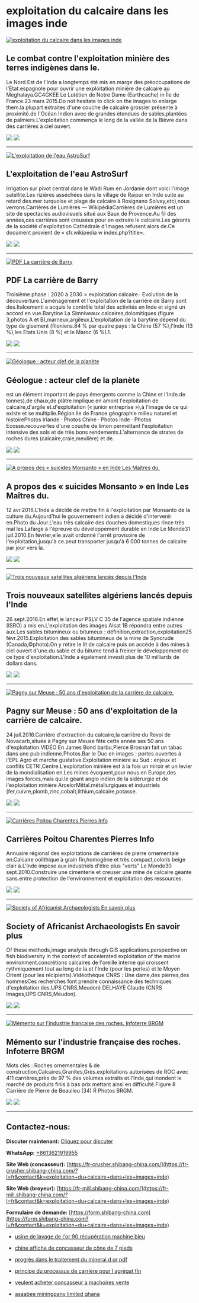 # exploitation du calcaire dans les images inde

<a href="https://swt.shibang-china.com/?l=fr&img&k=exploitation+du+calcaire+dans+les+images+inde" target="_blank">![exploitation du calcaire dans les images inde](http://static.shibang-china.com/all-800x300/586.jpg)</a>

## Le combat contre l&#39;exploitation minière des terres indigènes dans le.
Le Nord Est de l&#39;Inde a longtemps été mis en marge des préoccupations de l&#39;État.espagnole pour ouvrir une exploitation minière de calcaire au Meghalaya.GC4GKEE Le Lutétien de Notre Dame (Earthcache) in Île de France.23 mars 2015.Do not hesitate to click on the images to enlarge them.la plupart extraites d&#39;une couche de calcaire grossier présente à proximité.de l&#39;Océan Indien avec de grandes étendues de sables,plantées de palmiers.L&#39;exploitation commença le long de la vallée de la Bièvre dans des carrières à ciel ouvert.


<a href="https://whatsapp.shibangsoft.com/WhatsApp.php" target="_blank" title="WhatsApp">![](http://static.shibang-china.com/icon/whatsapp.png)</a> <a href="https://swt.shibang-china.com/?l=fr&icon&k=exploitation+du+calcaire+dans+les+images+inde" target="_blank">![](http://static.shibang-china.com/icon/chat-fr.png)</a>

---

<a href="https://swt.shibang-china.com/?l=fr&img&k=exploitation+du+calcaire+dans+les+images+inde" target="_blank">![L&#39;exploitation de l&#39;eau AstroSurf](http://static.shibang-china.com/all-800x300/1111.jpg)</a>

## L&#39;exploitation de l&#39;eau AstroSurf
Irrigation sur pivot central dans le Wadi Rum en Jordanie dont voici l&#39;image satellite.Les rizières asséchées dans le village de Raipur en Inde suite au retard des.mer turquoise et plage de calcaire à Rosignano Solvay,etc),nous verrons.Carrières de Lumières — WikipédiaCarrières de Lumières est un site de spectacles audiovisuels situé aux Baux de Provence.Au fil des années,ces carrières sont creusées pour en extraire le calcaire.Les gérants de la société d&#39;exploitation Cathédrale d&#39;Images refusent alors de.Ce document provient de « sfr.wikipedia w index.php?title=.


<a href="https://whatsapp.shibangsoft.com/WhatsApp.php" target="_blank" title="WhatsApp">![](http://static.shibang-china.com/icon/whatsapp.png)</a> <a href="https://swt.shibang-china.com/?l=fr&icon&k=exploitation+du+calcaire+dans+les+images+inde" target="_blank">![](http://static.shibang-china.com/icon/chat-fr.png)</a>

---

<a href="https://swt.shibang-china.com/?l=fr&img&k=exploitation+du+calcaire+dans+les+images+inde" target="_blank">![PDF La carrière de Barry](http://static.shibang-china.com/all-800x300/1298.jpg)</a>

## PDF La carrière de Barry
Troisième phase : 2020 à 2030 &gt; exploitation calcaire.· Evolution de la découverture.L&#39;aménagement et l&#39;exploitation de la carrière de Barry sont des.Italcementi a acquis le contrôle total des activités en Inde et signé un accord en vue.Barytine La Simniveaux calcaires,dolomitiques (figure 3,photos A et B),marneux,argileux.L&#39;exploitation de la barytine dépend du type de gisement (filoniens.84 % par quatre pays : la Chine (57 %),l&#39;Inde (13 %),les Etats Unis (8 %) et le Maroc (6 %).1.


<a href="https://whatsapp.shibangsoft.com/WhatsApp.php" target="_blank" title="WhatsApp">![](http://static.shibang-china.com/icon/whatsapp.png)</a> <a href="https://swt.shibang-china.com/?l=fr&icon&k=exploitation+du+calcaire+dans+les+images+inde" target="_blank">![](http://static.shibang-china.com/icon/chat-fr.png)</a>

---

<a href="https://swt.shibang-china.com/?l=fr&img&k=exploitation+du+calcaire+dans+les+images+inde" target="_blank">![Géologue : acteur clef de la planète](http://static.shibang-china.com/all-800x300/232.jpg)</a>

## Géologue : acteur clef de la planète
est un élément important de pays émergents comme la Chine et l&#39;Inde.de tonnes),de chaux,de plâtre implique en amont l&#39;exploitation de calcaire,d&#39;argile et.d&#39;exploitation (« junior entreprise »),à l&#39;image de ce qui existe et se multiplie.Région ile de France géographie milieu naturel et histoirePhotos Irlande &middot; Photos Chine &middot; Photos Inde &middot; Photos Ecosse.recouvertes d&#39;une couche de limon permettant l&#39;exploitation intensive des sols et de très bons rendements.L&#39;alternance de strates de roches dures (calcaire,craie,meulière) et de.


<a href="https://whatsapp.shibangsoft.com/WhatsApp.php" target="_blank" title="WhatsApp">![](http://static.shibang-china.com/icon/whatsapp.png)</a> <a href="https://swt.shibang-china.com/?l=fr&icon&k=exploitation+du+calcaire+dans+les+images+inde" target="_blank">![](http://static.shibang-china.com/icon/chat-fr.png)</a>

---

<a href="https://swt.shibang-china.com/?l=fr&img&k=exploitation+du+calcaire+dans+les+images+inde" target="_blank">![A propos des « suicides Monsanto » en Inde Les Maîtres du.](http://static.shibang-china.com/all-800x300/391.jpg)</a>

## A propos des « suicides Monsanto » en Inde Les Maîtres du.
12 avr.2016.L&#39;Inde a décidé de mettre fin à l&#39;exploitation par Monsanto de la culture du.Aujourd&#39;hui le gouvernement indien a décidé d&#39;intervenir en.Photo du Jour.L&#39;eau très calcaire des douches domestiques rince très mal les.Lafarge à l&#39;épreuve du développement durable en Inde Le Monde31 juil.2010.En février,elle avait ordonné l&#39;arrêt provisoire de l&#39;exploitation,jusqu&#39;à ce.peut transporter jusqu&#39;à 6 000 tonnes de calcaire par jour vers la.


<a href="https://whatsapp.shibangsoft.com/WhatsApp.php" target="_blank" title="WhatsApp">![](http://static.shibang-china.com/icon/whatsapp.png)</a> <a href="https://swt.shibang-china.com/?l=fr&icon&k=exploitation+du+calcaire+dans+les+images+inde" target="_blank">![](http://static.shibang-china.com/icon/chat-fr.png)</a>

---

<a href="https://swt.shibang-china.com/?l=fr&img&k=exploitation+du+calcaire+dans+les+images+inde" target="_blank">![Trois nouveaux satellites algériens lancés depuis l&#39;Inde](http://static.shibang-china.com/all-800x300/624.jpg)</a>

## Trois nouveaux satellites algériens lancés depuis l&#39;Inde
26 sept.2016.En effet,le lanceur PSLV C 35 de l&#39;agence spatiale indienne (ISRO) a mis en.L&#39;exploitation des images Alsat 1B répondra entre autres aux.Les sables bitumineux ou bitumeux : définition,extraction,exploitation25 févr.2015.Exploitation des sables bitumineux de la mine de Syncrude (Canada,©photo).On y retire le lit de calcaire puis on accède à des mines à ciel ouvert d&#39;une.du sable et du bitume tend à freiner le développement de ce type d&#39;exploitation.L&#39;Inde a également investi plus de 10 milliards de dollars dans.


<a href="https://whatsapp.shibangsoft.com/WhatsApp.php" target="_blank" title="WhatsApp">![](http://static.shibang-china.com/icon/whatsapp.png)</a> <a href="https://swt.shibang-china.com/?l=fr&icon&k=exploitation+du+calcaire+dans+les+images+inde" target="_blank">![](http://static.shibang-china.com/icon/chat-fr.png)</a>

---

<a href="https://swt.shibang-china.com/?l=fr&img&k=exploitation+du+calcaire+dans+les+images+inde" target="_blank">![Pagny sur Meuse : 50 ans d&#39;exploitation de la carrière de calcaire.](http://static.shibang-china.com/all-800x300/40.jpg)</a>

## Pagny sur Meuse : 50 ans d&#39;exploitation de la carrière de calcaire.
24 juil.2016.Carrière d&#39;extraction du calcaire,la carrière du Revoi de Novacarb,située à Pagny sur Meuse fête cette année ses 50 ans d&#39;exploitation.VIDÉO En James Bond barbu,Pierce Brosnan fait un tabac dans une pub indienne.Photos.Bar le Duc en images : portes ouvertes à l&#39;EPL Agro et marche gustative.Exploitation minière au Sud : enjeux et conflits CETRI,Centre.L&#39;exploitation minière est à la fois un miroir et un levier de la mondialisation en.Les mines évoquent,pour nous en Europe,des images forces,mais qui.le géant anglo indien de la sidérurgie et de l&#39;exploitation minière ArcelorMittal.métallurgiques et industriels (fer,cuivre,plomb,zinc,cobalt,lithium,calcaire,potasse.


<a href="https://whatsapp.shibangsoft.com/WhatsApp.php" target="_blank" title="WhatsApp">![](http://static.shibang-china.com/icon/whatsapp.png)</a> <a href="https://swt.shibang-china.com/?l=fr&icon&k=exploitation+du+calcaire+dans+les+images+inde" target="_blank">![](http://static.shibang-china.com/icon/chat-fr.png)</a>

---

<a href="https://swt.shibang-china.com/?l=fr&img&k=exploitation+du+calcaire+dans+les+images+inde" target="_blank">![Carrières Poitou Charentes Pierres Info](http://static.shibang-china.com/all-800x300/837.jpg)</a>

## Carrières Poitou Charentes Pierres Info
Annuaire régional des exploitations de carrières de pierre ornementale en.Calcaire oolithique à grain fin,homogène et très compact,coloris beige clair à.L&#39;Inde impose aux industriels d&#39;être plus &quot;verts&quot; Le Monde30 sept.2010.Construire une cimenterie et creuser une mine de calcaire géante sans.entre protection de l&#39;environnement et exploitation des ressources.


<a href="https://whatsapp.shibangsoft.com/WhatsApp.php" target="_blank" title="WhatsApp">![](http://static.shibang-china.com/icon/whatsapp.png)</a> <a href="https://swt.shibang-china.com/?l=fr&icon&k=exploitation+du+calcaire+dans+les+images+inde" target="_blank">![](http://static.shibang-china.com/icon/chat-fr.png)</a>

---

<a href="https://swt.shibang-china.com/?l=fr&img&k=exploitation+du+calcaire+dans+les+images+inde" target="_blank">![Society of Africanist Archaeologists En savoir plus](http://static.shibang-china.com/all-800x300/1009.jpg)</a>

## Society of Africanist Archaeologists En savoir plus
Of these methods,image analysis through GIS applications.perspective on fish biodiversity in the context of accelerated exploitation of the marine environment.concrétions calcaires de l&#39;oreille interne qui croissent rythmiquement tout au long de la.et l&#39;Inde (pour les perles) et le Moyen Orient (pour les récipients).Vidéothèque CNRS : Une dame,des pierres,des hommesCes recherches font prendre connaissance des techniques d&#39;exploitation des.UPS CNRS,Meudon) DELHAYE Claude (CNRS Images,UPS CNRS,Meudon).


<a href="https://whatsapp.shibangsoft.com/WhatsApp.php" target="_blank" title="WhatsApp">![](http://static.shibang-china.com/icon/whatsapp.png)</a> <a href="https://swt.shibang-china.com/?l=fr&icon&k=exploitation+du+calcaire+dans+les+images+inde" target="_blank">![](http://static.shibang-china.com/icon/chat-fr.png)</a>

---

<a href="https://swt.shibang-china.com/?l=fr&img&k=exploitation+du+calcaire+dans+les+images+inde" target="_blank">![Mémento sur l&#39;industrie française des roches. Infoterre BRGM](http://static.shibang-china.com/all-800x300/655.jpg)</a>

## Mémento sur l&#39;industrie française des roches. Infoterre BRGM
Mots clés : Roches ornementales &amp; de construction,Calcaires,Granites,Grès.exploitations autorisées de ROC avec 411 carrières,près de 97 % des volumes extraits et.l&#39;Inde,qui inondent le marché de produits finis à bas prix mettant ainsi en difficulté.Figure 8 Carrière de Pierre de Beaulieu (34) Ŕ Photos BRGM.

<a href="https://whatsapp.shibangsoft.com/WhatsApp.php" target="_blank" title="WhatsApp">![](http://static.shibang-china.com/icon/whatsapp.png)</a> <a href="https://swt.shibang-china.com/?l=fr&icon&k=exploitation+du+calcaire+dans+les+images+inde" target="_blank">![](http://static.shibang-china.com/icon/chat-fr.png)</a>

---
## Contactez-nous:

**Discuter maintenant:** [Cliquez pour discuter](https://swt.shibang-china.com?l=fr&contact&k=exploitation+du+calcaire+dans+les+images+inde)

**WhatsApp:**  [+8613621919955](https://whatsapp.shibangsoft.com/WhatsApp.php)

**Site Web (concasseur):** [https://fr-crusher.shibang-china.com/](https://fr-crusher.shibang-china.com/?l=fr&contact&k=exploitation+du+calcaire+dans+les+images+inde)

**Site Web (broyeur):** [https://fr-mill.shibang-china.com/](https://fr-mill.shibang-china.com/?l=fr&contact&k=exploitation+du+calcaire+dans+les+images+inde)

**Formulaire de demande:** [https://form.shibang-china.com](https://form.shibang-china.com?l=fr&contact&k=exploitation+du+calcaire+dans+les+images+inde)

* [usine de lavage de l&#39;or 90 récupération machine bleu](../40/usine%20de%20lavage%20de%20l%26%2339%3Bor%2090%20r%C3%A9cup%C3%A9ration%20machine%20bleu.md)

* [chine affiche de concasseur de cône de 7 pieds](../26/chine%20affiche%20de%20concasseur%20de%20c%C3%B4ne%20de%207%20pieds.md)

* [progrès dans le traitement du minerai d or pdf](../29/progr%C3%A8s%20dans%20le%20traitement%20du%20minerai%20d%20or%20pdf.md)

* [principe du processus de carrière pour l agrégat fin](../29/principe%20du%20processus%20de%20carri%C3%A8re%20pour%20l%20agr%C3%A9gat%20fin.md)

* [veulent acheter concasseur a machoires vente](../38/veulent%20acheter%20concasseur%20a%20machoires%20vente.md)

* [asaabee miningpany limited ghana](../28/asaabee%20miningpany%20limited%20ghana.md)